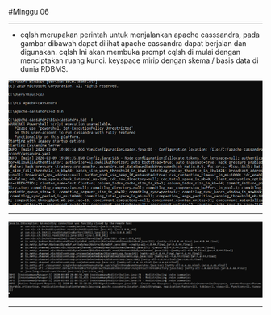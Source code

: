 #Minggu 06

---

* cqlsh merupakan perintah  untuk menjalankan apache casssandra, pada gambar dibawah dapat dilihat apache cassandra dapat berjalan dan digunakan. cqlsh Ini akan membuka prompt cqlsh di mulai dengan menciptakan ruang kunci. keyspace mirip dengan skema / basis data di dunia RDBMS. 

![Gambar 1](gambar-01.png)

---

![Gambar 2](gambar-02.png)

---
